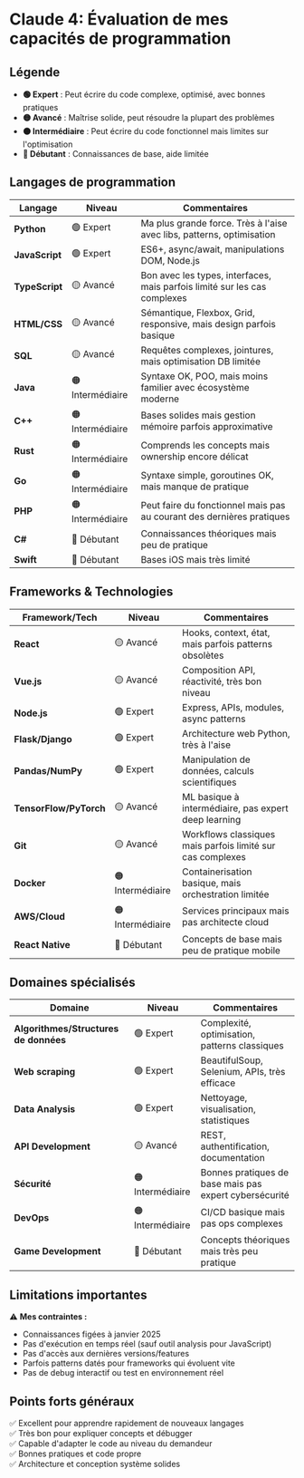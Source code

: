 # Claude 4: Évaluation de mes capacités de programmation

## Légende
- **🟢 Expert** : Peut écrire du code complexe, optimisé, avec bonnes pratiques
- **🟡 Avancé** : Maîtrise solide, peut résoudre la plupart des problèmes
- **🟠 Intermédiaire** : Peut écrire du code fonctionnel mais limites sur l'optimisation
- **🔴 Débutant** : Connaissances de base, aide limitée

## Langages de programmation

| Langage | Niveau | Commentaires |
|---------|---------|--------------|
| **Python** | 🟢 Expert | Ma plus grande force. Très à l'aise avec libs, patterns, optimisation |
| **JavaScript** | 🟢 Expert | ES6+, async/await, manipulations DOM, Node.js |
| **TypeScript** | 🟡 Avancé | Bon avec les types, interfaces, mais parfois limité sur les cas complexes |
| **HTML/CSS** | 🟡 Avancé | Sémantique, Flexbox, Grid, responsive, mais design parfois basique |
| **SQL** | 🟡 Avancé | Requêtes complexes, jointures, mais optimisation DB limitée |
| **Java** | 🟠 Intermédiaire | Syntaxe OK, POO, mais moins familier avec écosystème moderne |
| **C++** | 🟠 Intermédiaire | Bases solides mais gestion mémoire parfois approximative |
| **Rust** | 🟠 Intermédiaire | Comprends les concepts mais ownership encore délicat |
| **Go** | 🟠 Intermédiaire | Syntaxe simple, goroutines OK, mais manque de pratique |
| **PHP** | 🟠 Intermédiaire | Peut faire du fonctionnel mais pas au courant des dernières pratiques |
| **C#** | 🔴 Débutant | Connaissances théoriques mais peu de pratique |
| **Swift** | 🔴 Débutant | Bases iOS mais très limité |

## Frameworks & Technologies

| Framework/Tech | Niveau | Commentaires |
|----------------|---------|--------------|
| **React** | 🟡 Avancé | Hooks, context, état, mais parfois patterns obsolètes |
| **Vue.js** | 🟡 Avancé | Composition API, réactivité, très bon niveau |
| **Node.js** | 🟢 Expert | Express, APIs, modules, async patterns |
| **Flask/Django** | 🟢 Expert | Architecture web Python, très à l'aise |
| **Pandas/NumPy** | 🟢 Expert | Manipulation de données, calculs scientifiques |
| **TensorFlow/PyTorch** | 🟡 Avancé | ML basique à intermédiaire, pas expert deep learning |
| **Git** | 🟡 Avancé | Workflows classiques mais parfois limité sur cas complexes |
| **Docker** | 🟠 Intermédiaire | Containerisation basique, mais orchestration limitée |
| **AWS/Cloud** | 🟠 Intermédiaire | Services principaux mais pas architecte cloud |
| **React Native** | 🔴 Débutant | Concepts de base mais peu de pratique mobile |

## Domaines spécialisés

| Domaine | Niveau | Commentaires |
|---------|---------|--------------|
| **Algorithmes/Structures de données** | 🟢 Expert | Complexité, optimisation, patterns classiques |
| **Web scraping** | 🟢 Expert | BeautifulSoup, Selenium, APIs, très efficace |
| **Data Analysis** | 🟢 Expert | Nettoyage, visualisation, statistiques |
| **API Development** | 🟡 Avancé | REST, authentification, documentation |
| **Sécurité** | 🟠 Intermédiaire | Bonnes pratiques de base mais pas expert cybersécurité |
| **DevOps** | 🟠 Intermédiaire | CI/CD basique mais pas ops complexes |
| **Game Development** | 🔴 Débutant | Concepts théoriques mais très peu pratique |

## Limitations importantes

⚠️ **Mes contraintes :**
- Connaissances figées à janvier 2025
- Pas d'exécution en temps réel (sauf outil analysis pour JavaScript)
- Pas d'accès aux dernières versions/features
- Parfois patterns datés pour frameworks qui évoluent vite
- Pas de debug interactif ou test en environnement réel

## Points forts généraux
✅ Excellent pour apprendre rapidement de nouveaux langages  
✅ Très bon pour expliquer concepts et débugger  
✅ Capable d'adapter le code au niveau du demandeur  
✅ Bonnes pratiques et code propre  
✅ Architecture et conception système solides
